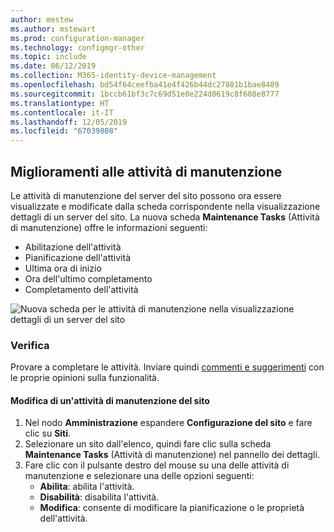 ```yaml
---
author: mestew
ms.author: mstewart
ms.prod: configuration-manager
ms.technology: configmgr-other
ms.topic: include
ms.date: 06/12/2019
ms.collection: M365-identity-device-management
ms.openlocfilehash: bd54f64ceefba41e4f426b44dc27801b1bae8489
ms.sourcegitcommit: 1bccb61bf3c7c69d51e0e224d0619c8f608e8777
ms.translationtype: HT
ms.contentlocale: it-IT
ms.lasthandoff: 12/05/2019
ms.locfileid: "67039808"
---
```

## <a name="improvements-to-maintenance-tasks"></a>Miglioramenti alle attività di manutenzione

Le attività di manutenzione del server del sito possono ora essere visualizzate e modificate dalla scheda corrispondente nella visualizzazione dettagli di un server del sito. La nuova scheda **Maintenance Tasks** (Attività di manutenzione) offre le informazioni seguenti:

- Abilitazione dell'attività
- Pianificazione dell'attività
- Ultima ora di inizio
- Ora dell'ultimo completamento
- Completamento dell'attività

![Nuova scheda per le attività di manutenzione nella visualizzazione dettagli di un server del sito](../../media/3555894-maintenance-tasks.png)

### <a name="try-it-out"></a>Verifica

Provare a completare le attività. Inviare quindi [commenti e suggerimenti](/sccm/core/understand/find-help#product-feedback) con le proprie opinioni sulla funzionalità.

#### <a name="edit-a-site-maintenance-task"></a>Modifica di un'attività di manutenzione del sito

1. Nel nodo **Amministrazione** espandere **Configurazione del sito** e fare clic su **Siti**.
1. Selezionare un sito dall'elenco, quindi fare clic sulla scheda **Maintenance Tasks** (Attività di manutenzione) nel pannello dei dettagli.
1. Fare clic con il pulsante destro del mouse su una delle attività di manutenzione e selezionare una delle opzioni seguenti: 
     - **Abilita**: abilita l'attività.
     - **Disabilità**: disabilita l'attività.
     - **Modifica**: consente di modificare la pianificazione o le proprietà dell'attività.

